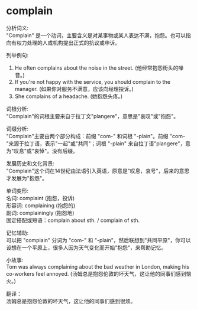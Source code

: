 # complain

分析词义:  
"Complain" 是一个动词，主要含义是对某事物或某人表达不满，抱怨。也可以指向有权力处理的人或机构提出正式的抗议或申诉。

  

列举例句:

  

1.  He often complains about the noise in the street. (他经常抱怨街头的噪音。)
2.  If you're not happy with the service, you should complain to the manager. (如果你对服务不满意，应该向经理投诉。)
3.  She complains of a headache. (她抱怨头疼。)

  

词根分析:  
"Complain"的词根主要来自于拉丁文"plangere"，意思是"哀叹"或"抱怨"。

  

词缀分析:  
"Complain"主要由两个部分构成：前缀 "com-" 和词根 "-plain"。前缀 "com-"来源于拉丁语，表示"一起"或"共同"；词根 "-plain" 来自拉丁语"plangere"，意为"叹息"或"哀悼"。没有后缀。

  

发展历史和文化背景:  
"Complain"这个词在14世纪由法语引入英语，原意是"叹息，哀号"，后来的意思才发展为"抱怨"。

  

单词变形:  
名词: complaint (抱怨，投诉)  
形容词: complaining (抱怨的)  
副词: complainingly (抱怨地)  
固定搭配或短语：complain about sth. / complain of sth.

  

记忆辅助:  
可以把 "complain" 分词为 "com-" 和 "-plain"，然后联想到"共同平原"，你可以设想在一个平原上，很多人因为天气变化而开始"抱怨"，来帮助记忆。

  

小故事:  
Tom was always complaining about the bad weather in London, making his co-workers feel annoyed. (汤姆总是抱怨伦敦的坏天气，这让他的同事们感到恼火。)

  

翻译：  
汤姆总是抱怨伦敦的坏天气，这让他的同事们感到很烦。
